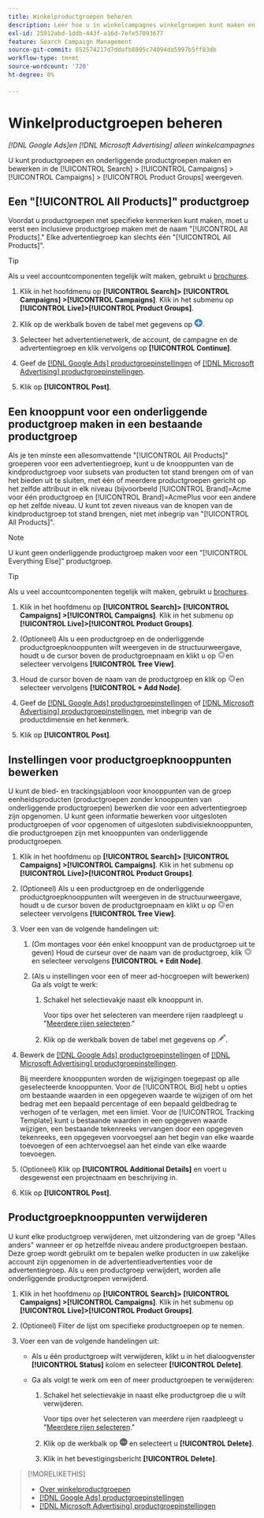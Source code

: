 ```yaml
---
title: Winkelproductgroepen beheren
description: Leer hoe u in winkelcampagnes winkelgroepen kunt maken en beheren.
exl-id: 25912abd-1ddb-443f-a16d-7efe57093677
feature: Search Campaign Management
source-git-commit: 052574217d7ddafb8895c74094da5997b5ff83db
workflow-type: tm+mt
source-wordcount: '720'
ht-degree: 0%

---
```


# Winkelproductgroepen beheren

*[!DNL Google Ads]en [!DNL Microsoft Advertising] alleen winkelcampagnes*

U kunt productgroepen en onderliggende productgroepen maken en bewerken in de [!UICONTROL Search] > [!UICONTROL Campaigns] > [!UICONTROL Campaigns] > [!UICONTROL Product Groups] weergeven.

## Een &quot;[!UICONTROL All Products]&quot; productgroep

Voordat u productgroepen met specifieke kenmerken kunt maken, moet u eerst een inclusieve productgroep maken met de naam &quot;[!UICONTROL All Products].&quot; Elke advertentiegroep kan slechts één &quot;[!UICONTROL All Products]&quot;.

>[!TIP]
>
>Als u veel accountcomponenten tegelijk wilt maken, gebruikt u [brochures](/help/search-social-commerce/campaign-management/bulksheets/bulksheet-about.md).

1. Klik in het hoofdmenu op **[!UICONTROL Search]> [!UICONTROL Campaigns] >[!UICONTROL Campaigns]**. Klik in het submenu op **[!UICONTROL Live]>[!UICONTROL Product Groups]**.

1. Klik op de werkbalk boven de tabel met gegevens op ![Maken](/help/search-social-commerce/assets/add.png "Maken").

1. Selecteer het advertentienetwerk, de account, de campagne en de advertentiegroep en klik vervolgens op **[!UICONTROL Continue]**.

1. Geef de [[!DNL Google Ads] productgroepinstellingen](product-group-settings-google.md) of [[!DNL Microsoft Advertising] productgroepinstellingen](product-group-settings-microsoft.md).

1. Klik op **[!UICONTROL Post]**.

## Een knooppunt voor een onderliggende productgroep maken in een bestaande productgroep

Als je ten minste een allesomvattende &quot;[!UICONTROL All Products]&quot; groeperen voor een advertentiegroep, kunt u de knooppunten van de kindproductgroep voor subsets van producten tot stand brengen om of van het bieden uit te sluiten, met één of meerdere productgroepen gericht op het zelfde attribuut in elk niveau (bijvoorbeeld [!UICONTROL Brand]=Acme voor één productgroep en [!UICONTROL Brand]=AcmePlus voor een andere op het zelfde niveau. U kunt tot zeven niveaus van de knopen van de kindproductgroep tot stand brengen, niet met inbegrip van &quot;[!UICONTROL All Products]&quot;.

>[!NOTE]
>
>U kunt geen onderliggende productgroep maken voor een &quot;[!UICONTROL Everything Else]&quot; productgroep.

>[!TIP]
>
>Als u veel accountcomponenten tegelijk wilt maken, gebruikt u [brochures](/help/search-social-commerce/campaign-management/bulksheets/bulksheet-about.md).

1. Klik in het hoofdmenu op **[!UICONTROL Search]> [!UICONTROL Campaigns] >[!UICONTROL Campaigns]**. Klik in het submenu op **[!UICONTROL Live]>[!UICONTROL Product Groups]**.

1. (Optioneel) Als u een productgroep en de onderliggende productgroepknooppunten wilt weergeven in de structuurweergave, houdt u de cursor boven de productgroepnaam en klikt u op ![Menupictogram](/help/search-social-commerce/assets/arrow-dropdown-menu.png "Menupictogram")en selecteer vervolgens **[!UICONTROL Tree View]**.

1. Houd de cursor boven de naam van de productgroep en klik op ![Pijl-vervolgmenu](/help/search-social-commerce/assets/arrow-dropdown-menu.png "Pijl-vervolgmenu")en selecteer vervolgens **[!UICONTROL + Add Node]**.

1. Geef de [[!DNL Google Ads] productgroepinstellingen](product-group-settings-google.md) of [[!DNL Microsoft Advertising] productgroepinstellingen](product-group-settings-microsoft.md), met inbegrip van de productdimensie en het kenmerk.

1. Klik op **[!UICONTROL Post]**.

## Instellingen voor productgroepknooppunten bewerken

U kunt de bied- en trackingsjabloon voor knooppunten van de groep eenheidsproducten (productgroepen zonder knooppunten van onderliggende productgroepen) bewerken die voor een advertentiegroep zijn opgenomen. U kunt geen informatie bewerken voor uitgesloten productgroepen of voor opgenomen of uitgesloten subdivisieknooppunten, die productgroepen zijn met knooppunten van onderliggende productgroepen.

1. Klik in het hoofdmenu op **[!UICONTROL Search]> [!UICONTROL Campaigns] >[!UICONTROL Campaigns]**. Klik in het submenu op **[!UICONTROL Live]>[!UICONTROL Product Groups]**.

1. (Optioneel) Als u een productgroep en de onderliggende productgroepknooppunten wilt weergeven in de structuurweergave, houdt u de cursor boven de productgroepnaam en klikt u op ![Menupictogram](/help/search-social-commerce/assets/arrow-dropdown-menu.png "Menupictogram")en selecteer vervolgens **[!UICONTROL Tree View]**.

1. Voer een van de volgende handelingen uit:

   1. (Om montages voor één enkel knooppunt van de productgroep uit te geven) Houd de curseur over de naam van de productgroep, klik ![Menupictogram](/help/search-social-commerce/assets/arrow-dropdown-menu.png "Menupictogram")en selecteer vervolgens **[!UICONTROL + Edit Node]**.

   1. (Als u instellingen voor een of meer ad-hocgroepen wilt bewerken) Ga als volgt te werk:

      1. Schakel het selectievakje naast elk knooppunt in.

         Voor tips over het selecteren van meerdere rijen raadpleegt u &quot;[Meerdere rijen selecteren](/help/search-social-commerce/common-tasks/navigation-editing-selection/multiple-rows-select.md).&quot;

      1. Klik op de werkbalk boven de tabel met gegevens op ![Bewerken](/help/search-social-commerce/assets/edit.png "Bewerken").

1. Bewerk de [[!DNL Google Ads] productgroepinstellingen](product-group-settings-google.md) of [[!DNL Microsoft Advertising] productgroepinstellingen](product-group-settings-microsoft.md).

   Bij meerdere knooppunten worden de wijzigingen toegepast op alle geselecteerde knooppunten. Voor de [!UICONTROL Bid] hebt u opties om bestaande waarden in een opgegeven waarde te wijzigen of om het bedrag met een bepaald percentage of een bepaald geldbedrag te verhogen of te verlagen, met een limiet. Voor de [!UICONTROL Tracking Template] kunt u bestaande waarden in een opgegeven waarde wijzigen, een bestaande tekenreeks vervangen door een opgegeven tekenreeks, een opgegeven voorvoegsel aan het begin van elke waarde toevoegen of een achtervoegsel aan het einde van elke waarde toevoegen.

1. (Optioneel) Klik op **[!UICONTROL Additional Details]** en voert u desgewenst een projectnaam en beschrijving in.

1. Klik op **[!UICONTROL Post]**.

## Productgroepknooppunten verwijderen

U kunt elke productgroep verwijderen, met uitzondering van de groep &quot;Alles anders&quot; wanneer er op hetzelfde niveau andere productgroepen bestaan. Deze groep wordt gebruikt om te bepalen welke producten in uw zakelijke account zijn opgenomen in de advertentieadvertenties voor de advertentiegroep. Als u een productgroep verwijdert, worden alle onderliggende productgroepen verwijderd.

1. Klik in het hoofdmenu op **[!UICONTROL Search]> [!UICONTROL Campaigns] >[!UICONTROL Campaigns]**. Klik in het submenu op **[!UICONTROL Live]>[!UICONTROL Product Groups]**.

1. (Optioneel) Filter de lijst om specifieke productgroepen op te nemen.

1. Voer een van de volgende handelingen uit:

   * Als u één productgroep wilt verwijderen, klikt u in het dialoogvenster **[!UICONTROL Status]** kolom en selecteer **[!UICONTROL Delete]**.

   * Ga als volgt te werk om een of meer productgroepen te verwijderen:

      1. Schakel het selectievakje in naast elke productgroep die u wilt verwijderen.

         Voor tips over het selecteren van meerdere rijen raadpleegt u &quot;[Meerdere rijen selecteren](/help/search-social-commerce/common-tasks/navigation-editing-selection/multiple-rows-select.md).&quot;

      1. Klik op de werkbalk op ![Meer](/help/search-social-commerce/assets/more.png "Meer") en selecteert u **[!UICONTROL Delete]**.

      1. Klik in het bevestigingsbericht **[!UICONTROL Delete]**.

>[!MORELIKETHIS]
>
>* [Over winkelproductgroepen](product-group-about.md)
>* [[!DNL Google Ads] productgroepinstellingen](product-group-settings-google.md)
>* [[!DNL Microsoft Advertising] productgroepinstellingen](product-group-settings-microsoft.md)
